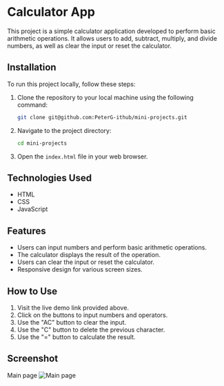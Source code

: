 # Calculator App

This project is a simple calculator application developed to perform basic arithmetic operations. It allows users to add, subtract, multiply, and divide numbers, as well as clear the input or reset the calculator.

## Installation
To run this project locally, follow these steps:

1. Clone the repository to your local machine using the following command:
   ```sh
   git clone git@github.com:PeterG-ithub/mini-projects.git
2. Navigate to the project directory:
    ```sh
   cd mini-projects
3. Open the `index.html` file in your web browser.

## Technologies Used

- HTML
- CSS
- JavaScript

## Features

- Users can input numbers and perform basic arithmetic operations.
- The calculator displays the result of the operation.
- Users can clear the input or reset the calculator.
- Responsive design for various screen sizes.

## How to Use

1. Visit the live demo link provided above.
2. Click on the buttons to input numbers and operators.
3. Use the "AC" button to clear the input.
4. Use the "C" button to delete the previous character.
5. Use the "=" button to calculate the result.

## Screenshot
Main page
![Main page](images/main-page.png)